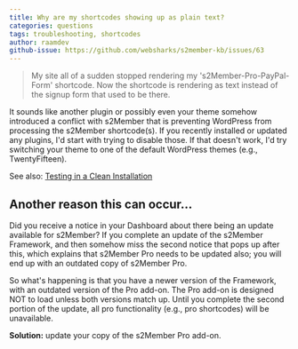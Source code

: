 ```yaml
---
title: Why are my shortcodes showing up as plain text?
categories: questions
tags: troubleshooting, shortcodes
author: raamdev
github-issue: https://github.com/websharks/s2member-kb/issues/63
---
```


> My site all of a sudden stopped rendering my 's2Member-Pro-PayPal-Form' shortcode. Now the shortcode is rendering as text instead of the signup form that used to be there.

It sounds like another plugin or possibly even your theme somehow introduced a conflict with s2Member that is preventing WordPress from processing the s2Member shortcode(s). If you recently installed or updated any plugins, I'd start with trying to disable those. If that doesn't work, I'd try switching your theme to one of the default WordPress themes (e.g., TwentyFifteen).

See also: [Testing in a Clean Installation](https://github.com/websharks/s2member-kb/issues/81)

## Another reason this can occur...

Did you receive a notice in your Dashboard about there being an update available for s2Member? If you complete an update of the s2Member Framework, and then somehow miss the second notice that pops up after this, which explains that s2Member Pro needs to be updated also; you will end up with an outdated copy of s2Member Pro.

So what's happening is that you have a newer version of the Framework, with an outdated version of the Pro add-on. The Pro add-on is designed NOT to load unless both versions match up. Until you complete the second portion of the update, all pro functionality (e.g., pro shortcodes) will be unavailable.

**Solution:** update your copy of the s2Member Pro add-on.